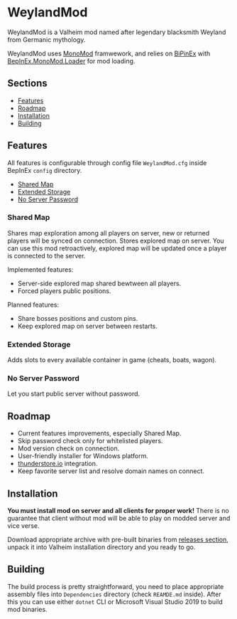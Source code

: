 # WeylandMod

WeylandMod is a Valheim mod named after legendary blacksmith Weyland from Germanic mythology.

WeylandMod uses [MonoMod](https://github.com/MonoMod/MonoMod) framwework, and relies on [BiPinEx](https://github.com/BepInEx/BepInEx) with [BepInEx.MonoMod.Loader](https://github.com/BepInEx/BepInEx.MonoMod.Loader) for mod loading.

## Sections

* [Features](#features)
* [Roadmap](#roadmap)
* [Installation](#installation)
* [Building](#building)

## Features

All features is configurable through config file `WeylandMod.cfg` inside BepInEx `config` directory.

* [Shared Map](#shared-map)
* [Extended Storage](#extended-storage)
* [No Server Password](#no-server-password)

### Shared Map

Shares map exploration among all players on server, new or returned players will be synced on connection. Stores explored map on server. You can use this mod retroactively, explored map will be updated once a player is connected to the server.

Implemented features:

* Server-side explored map shared bewtween all players.
* Forced players public positions.

Planned features:

* Share bosses positions and custom pins.
* Keep explored map on server between restarts.

### Extended Storage

Adds slots to every available container in game (cheats, boats, wagon).

### No Server Password

Let you start public server without password.

## Roadmap

* Current features improvements, especially Shared Map.
* Skip password check only for whitelisted players.
* Mod version check on connection.
* User-friendly installer for Windows platform.
* [thunderstore.io](https://thunderstore.io/) integration.
* Keep favorite server list and resolve domain names on connect.

## Installation

**You must install mod on server and all clients for proper work!** There is no guarantee that client without mod will be able to play on modded server and vice verse.

Download appropriate archive with pre-built binaries from [releases section](https://github.com/WeylandMod/WeylandMod/releases), unpack it into Valheim installation directory and you ready to go.

## Building

The build process is pretty straightforward, you need to place appropriate assembly files into `Dependencies` directory (check `REAMDE.md` inside). After this you can use either `dotnet` CLI or Microsoft Visual Studio 2019 to build mod binaries.

